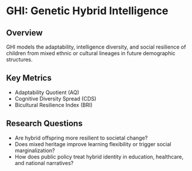 # GHI: Genetic Hybrid Intelligence

## Overview
GHI models the adaptability, intelligence diversity, and social resilience of children from mixed ethnic or cultural lineages in future demographic structures.

## Key Metrics
- Adaptability Quotient (AQ)
- Cognitive Diversity Spread (CDS)
- Bicultural Resilience Index (BRI)

## Research Questions
- Are hybrid offspring more resilient to societal change?
- Does mixed heritage improve learning flexibility or trigger social marginalization?
- How does public policy treat hybrid identity in education, healthcare, and national narratives?

